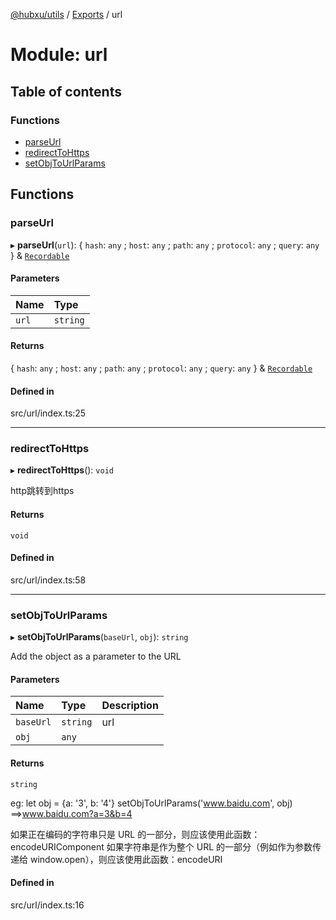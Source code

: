 [@hubxu/utils](../README.md) / [Exports](../modules.md) / url

# Module: url

## Table of contents

### Functions

- [parseUrl](url.md#parseurl)
- [redirectToHttps](url.md#redirecttohttps)
- [setObjToUrlParams](url.md#setobjtourlparams)

## Functions

### parseUrl

▸ **parseUrl**(`url`): { `hash`: `any` ; `host`: `any` ; `path`: `any` ; `protocol`: `any` ; `query`: `any`  } & [`Recordable`](typing.md#recordable)

#### Parameters

| Name | Type |
| :------ | :------ |
| `url` | `string` |

#### Returns

{ `hash`: `any` ; `host`: `any` ; `path`: `any` ; `protocol`: `any` ; `query`: `any`  } & [`Recordable`](typing.md#recordable)

#### Defined in

src/url/index.ts:25

___

### redirectToHttps

▸ **redirectToHttps**(): `void`

http跳转到https

#### Returns

`void`

#### Defined in

src/url/index.ts:58

___

### setObjToUrlParams

▸ **setObjToUrlParams**(`baseUrl`, `obj`): `string`

Add the object as a parameter to the URL

#### Parameters

| Name | Type | Description |
| :------ | :------ | :------ |
| `baseUrl` | `string` | url |
| `obj` | `any` |  |

#### Returns

`string`

eg:
 let obj = {a: '3', b: '4'}
 setObjToUrlParams('www.baidu.com', obj)
 ==>www.baidu.com?a=3&b=4

如果正在编码的字符串只是 URL 的一部分，则应该使用此函数：encodeURIComponent
如果字符串是作为整个 URL 的一部分（例如作为参数传递给 window.open），则应该使用此函数：encodeURI

#### Defined in

src/url/index.ts:16
